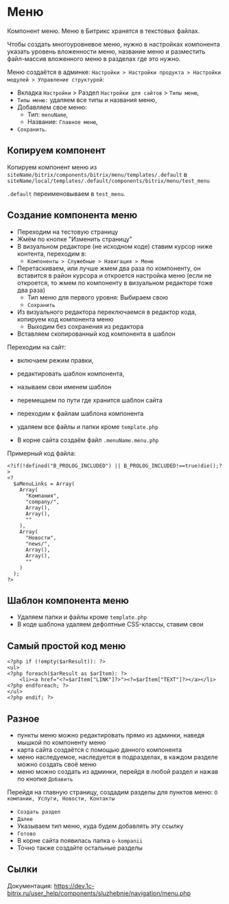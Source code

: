 # Меню
Компонент меню. Меню в Битрикс хранятся в текстовых файлах.

Чтобы создать многоуровневое меню, нужно в настройках компонента указать уровень вложенности меню, название меню и разместить файл-массив вложенного меню в разделах где это нужно.

Меню создаётся в админке: `Настройки > Настройки продукта > Настройки модулей > Управление структурой`:
- Вкладка `Настройки` > Раздел `Настройки для сайтов` > `Типы меню`,
- `Типы меню:` удаляем все типы и названия меню,
- Добавляем свое меню:
  - Тип: `menuName`,
  - Название: `Главное меню`,
- `Сохранить`.

## Копируем компонент
Копируем компонент меню из `siteName/bitrix/components/bitrix/menu/templates/.default` в `siteName/local/templates/.default/components/bitrix/menu/test_menu`

`.default` переименовываем в `test_menu`.

## Создание компонента меню
- Переходим на тестовую страницу
- Жмём по кнопке "Изменить страницу"
- В визуальном редакторе (не исходном коде) ставим курсор ниже контента, переходим в:
  - `Компоненты > Служебные > Навигация > Меню`
- Перетаскиваем, или лучше жмем два раза по компоненту, он вставится в район курсора и откроется настройка меню (если не откроется, то жмем по компоненту в визуальном редакторе тоже два раза)
  - Тип меню для первого уровня: Выбираем свою
  - `Сохранить`
- Из визуального редактора переключаемся в редактор кода, копируем код компонента меню
  - Выходим без сохранения из редактора
- Вставляем скопированный код компонента в шаблон

Переходим на сайт:
- включаем режим правки,
- редактировать шаблон компонента,
- называем свои именем шаблон
- перемещаем по пути где хранится шаблон сайта
- переходим к файлам шаблона компонента
- удаляем все файлы и папки кроме `template.php`

- В корне сайта создаём файл `.menuName.menu.php`

Примерный код файла:

    <?if(!defined("B_PROLOG_INCLUDED") || B_PROLOG_INCLUDED!==true)die();?>
    <?
      $aMenuLinks = Array(
        Array(
          "Компания",
          "company/",
          Array(),
          Array(),
          ""
        ),
        Array(
          "Новости",
          "news/",
          Array(),
          Array(),
          ""
        )
      );
    ?>

## Шаблон компонента меню
- Удаляем папки и файлы кроме `template.php`
- В коде шаблона удаляем дефолтные CSS-классы, ставим свои

## Самый простой код меню

    <?php if (!empty($arResult)): ?>
    <ul>
    <?php foreach($arResult as $arItem): ?>
        <li><a href="<?=$arItem["LINK"]?>"><?=$arItem["TEXT"]?></a></li>
    <?php endforeach; ?>
    </ul>
    <?php endif; ?>

## Разное
- пункты меню можно редактировать прямо из админки, наведя мышкой по компоненту меню
- карта сайта создаётся с помощью данного компонента
- меню наследуемое, наследуется в подразделах, в каждом разделе можно создать своё меню
- меню можно создать из админки, перейдя в любой раздел и нажав по кнопке `Добавить`

Перейдя на главную страницу, создадим разделы для пунктов меню: `О компании, Услуги, Новости, Контакты`
- `Создать раздел`
- `Далее`
- Указываем тип меню, куда будем добавлять эту ссылку
- `Готово`
- В корне сайта появилась папка `o-kompanii`
- Точно также создайте остальные разделы

## Сылки
Документация: https://dev.1c-bitrix.ru/user_help/components/sluzhebnie/navigation/menu.php
